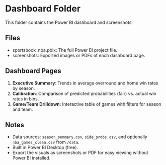 # Dashboard Folder

This folder contains the Power BI dashboard and screenshots.

## Files
- sportsbook_nba.pbix: The full Power BI project file.  
- screenshots: Exported images or PDFs of each dashboard page.  

## Dashboard Pages
1. **Executive Summary**: Trends in average overround and home win rates by season.  
2. **Calibration**: Comparison of predicted probabilities (fair) vs. actual win rates in bins.  
3. **Game/Team Drilldown**: Interactive table of games with filters for season and team.  

## Notes
- Data sources: `season_summary.csv`, `side_probs.csv`, and optionally `nba_games_clean.csv` from `/data`.  
- Built in Power BI Desktop (free).  
- Export the visuals as screenshots or PDF for easy viewing without Power BI installed.  
